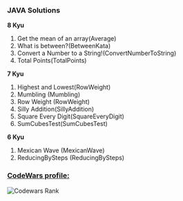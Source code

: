 ### JAVA Solutions

<b>8 Kyu</b>
<ol>
  <li>Get the mean of an array(Average)</li>
  <li>What is between?(BetweenKata)</li>
  <li>Convert a Number to a String!(ConvertNumberToString)</li>
  <li>Total Points(TotalPoints)</li>
</ol>
<b>7 Kyu</b>
<ol>
  <li>Highest and Lowest(RowWeight)</li>
  <li>Mumbling (Mumbling)</li>
  <li>Row Weight (RowWeight)</li>
  <li>Silly Addition(SillyAddition)</li>
  <li>Square Every Digit(SquareEveryDigit)</li>
  <li>SumCubesTest(SumCubesTest)</li>
</ol>
<b>6 Kyu</b>
<ol>
  <li>Mexican Wave (MexicanWave)</li>
  <li>ReducingBySteps (ReducingBySteps)</li>
</ol>

### [CodeWars profile:](https://www.codewars.com/users/OvidioMiranda)

![Codewars Rank](https://www.codewars.com/users/OvidioMiranda/badges/large)




